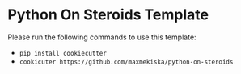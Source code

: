 # Python On Steroids Template

Please run the following commands to use this template:

- `pip install cookiecutter`
- `cookicuter https://github.com/maxmekiska/python-on-steroids`